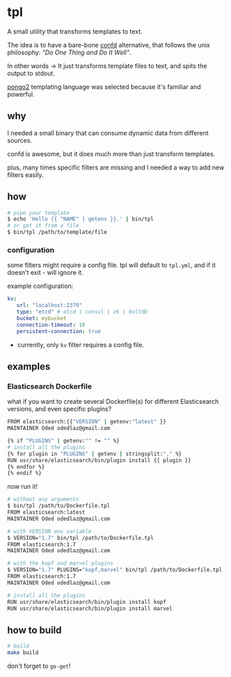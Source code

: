 # tpl
A small utility that transforms templates to text.

The idea is to have a bare-bone [confd](http://confd.io) alternative, that follows the unix philosophy: _"Do One Thing and Do It Well"_.

In other words -> It just transforms template files to text, and spits the output to stdout.

[pongo2](https://github.com/flosch/pongo2) templating language was selected because it's familiar and powerful.


## why

I needed a small binary that can consume dynamic data from different sources.

confd is awesome, but it does much more than just transform templates.

plus, many times specific filters are missing and I needed a way to add new filters easily.

## how

```bash
# pipe your template
$ echo 'Hello {{ "NAME" | getenv }}.' | bin/tpl
# or get it from a file
$ bin/tpl /path/to/template/file
```

### configuration

some filters might require a config file.
tpl will default to `tpl.yml`, and if it doesn't exit - will ignore it.

example configuration:

```yaml
kv:
   url: "localhost:2379"
   type: "etcd" # etcd | consul | zk | boltdb
   bucket: mybucket
   connection-timeout: 10
   persistent-connection: true
```

* currently, only ``kv`` filter requires a config file.

## examples

### Elasticsearch Dockerfile

what if you want to create several Dockerfile(s) for different Elasticsearch versions, and even specific plugins?


```bash
FROM elasticsearch:{{"VERSION" | getenv:"latest" }}
MAINTAINER Oded odedlaz@gmail.com

{% if "PLUGINS" | getenv:"" != "" %}
# install all the plugins
{% for plugin in "PLUGINS" | getenv | stringsplit:"," %}
RUN usr/share/elasticsearch/bin/plugin install {{ plugin }}
{% endfor %}
{% endif %}
```

now run it!

```bash
# without any arguments
$ bin/tpl /path/to/Dockerfile.tpl
FROM elasticsearch:latest
MAINTAINER Oded odedlaz@gmail.com

# with VERSION env variable
$ VERSION="1.7" bin/tpl /path/to/Dockerfile.tpl
FROM elasticsearch:1.7
MAINTAINER Oded odedlaz@gmail.com

# with the kopf and marvel plugins
$ VERSION="1.7" PLUGINS="kopf,marvel" bin/tpl /path/to/Dockerfile.tpl
FROM elasticsearch:1.7
MAINTAINER Oded odedlaz@gmail.com

# install all the plugins
RUN usr/share/elasticsearch/bin/plugin install kopf
RUN usr/share/elasticsearch/bin/plugin install marvel
```

## how to build

```bash
# build
make build
```

don't forget to `go-get`!
